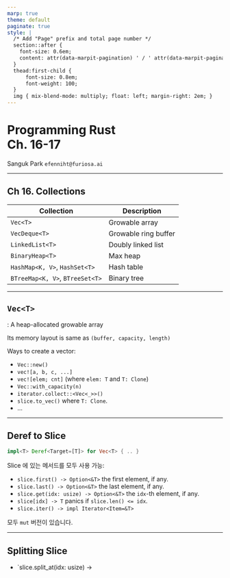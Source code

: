 ```yaml
---
marp: true
theme: default
paginate: true
style: |
  /* Add "Page" prefix and total page number */
  section::after {
    font-size: 0.6em;
    content: attr(data-marpit-pagination) ' / ' attr(data-marpit-pagination-total);
  }
  thead:first-child {
      font-size: 0.8em;
      font-weight: 100;
  }
  img { mix-blend-mode: multiply; float: left; margin-right: 2em; }
---
```

<!-- _class: lead -->
<!-- _paginate: false -->

# Programming Rust <br /> Ch. 16-17

Sanguk Park `efenniht@furiosa.ai`

---

## Ch 16. Collections


| Collection                      | Description          |
| ------------------------------- | -------------------- |
| `Vec<T>`                        | Growable array       |
| `VecDeque<T>`                   | Growable ring buffer |
| `LinkedList<T>`                 | Doubly linked list   |
| `BinaryHeap<T>`                 | Max heap             |
| `HashMap<K, V>`, `HashSet<T>`   | Hash table           |
| `BTreeMap<K, V>`, `BTreeSet<T>` | Binary tree          |

---

## `Vec<T>`
: A heap-allocated growable array

Its memory layout is same as `(buffer, capacity, length)`

Ways to create a vector:
 - `Vec::new()`
 - `vec![a, b, c, ...]`
 - `vec![elem; cnt]` (where `elem: T` and `T: Clone`)
 - `Vec::with_capacity(n)`
 - `iterator.collect::<Vec<_>>()`
 - `slice.to_vec()` where `T: Clone`.
 - ...

---

## Deref to Slice

```rust
impl<T> Deref<Target=[T]> for Vec<T> { .. }
```

Slice 에 있는 메서드를 모두 사용 가능:
 - `slice.first() -> Option<&T>` the first element, if any.
 - `slice.last() -> Option<&T>` the last element, if any.
 - `slice.get(idx: usize) -> Option<&T>` the `idx`-th element, if any.
 - `slice[idx] -> T` panics if `slice.len() <= idx`.
 - `slice.iter() -> impl Iterator<Item=&T>`

모두 `mut` 버전이 있습니다.

---

## Splitting Slice

 - `slice.split_at(idx: usize) ->